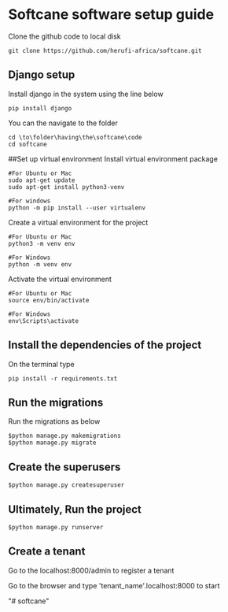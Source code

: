 # Softcane software setup guide

Clone the github code to local disk
```
git clone https://github.com/herufi-africa/softcane.git
```
## Django setup
Install django in the system using the line below
```
pip install django
```
You can the navigate to the folder
 ````
 cd \to\folder\having\the\softcane\code
 cd softcane
 ````

##Set up virtual environment
Install virtual environment package
```
#For Ubuntu or Mac
sudo apt-get update
sudo apt-get install python3-venv

#For windows
python -m pip install --user virtualenv 
```
Create a virtual environment for the project

```
#For Ubuntu or Mac
python3 -m venv env

#For Windows
python -m venv env
```
Activate the virtual environment
```
#For Ubuntu or Mac
source env/bin/activate

#For Windows
env\Scripts\activate
```
## Install the dependencies of the project
On the terminal type
```
pip install -r requirements.txt
```

## Run the migrations
Run the migrations as below
```
$python manage.py makemigrations
$python manage.py migrate
```
## Create the superusers
```
$python manage.py createsuperuser
```
## Ultimately, Run the project
```
$python manage.py runserver
```

## Create a tenant
Go to the localhost:8000/admin to register a tenant

Go to the browser and type 'tenant_name'.localhost:8000 to start

"# softcane" 
